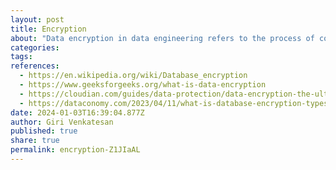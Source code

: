 ```yaml
---
layout: post
title: Encryption
about: "Data encryption in data engineering refers to the process of converting plaintext data into a secure and unreadable format (ciphertext) using encryption algorithms. This practice is employed to protect sensitive information from unauthorized access or data breaches. In the context of data engineering, encryption is applied to ensure the confidentiality and integrity of data as it is stored, processed, or transmitted."
categories:
tags:
references:
  - https://en.wikipedia.org/wiki/Database_encryption
  - https://www.geeksforgeeks.org/what-is-data-encryption
  - https://cloudian.com/guides/data-protection/data-encryption-the-ultimate-guide
  - https://dataconomy.com/2023/04/11/what-is-database-encryption-types-methods
date: 2024-01-03T16:39:04.877Z
author: Giri Venkatesan
published: true
share: true
permalink: encryption-Z1JIaAL
---
```


